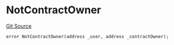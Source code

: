 # NotContractOwner
[Git Source](https://github.com/thrackle-io/rules-protocol/blob/63b22fe4cc7ce8c74a4c033635926489351a3581/src/diamond/core/DiamondCut/DiamondCutLib.sol)


```solidity
error NotContractOwner(address _user, address _contractOwner);
```

